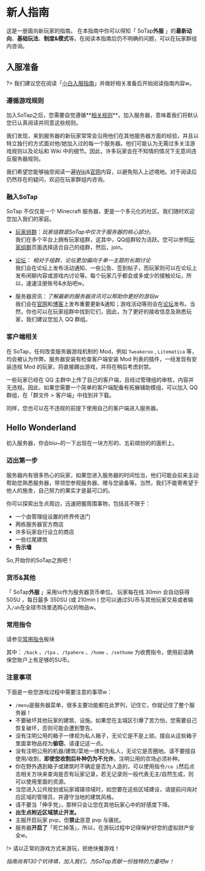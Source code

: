 # 新人指南

  这是一册面向新玩家的指南。
  在本指南中你可以得知「 SoTap**外服** 」的**最新动向**、**基础玩法**、**制度&模式**等。在阅读本指南后仍不明确的问题，可以在玩家群组内咨询。

## 入服准备

?> 我们建议您在阅读「[小白入服指南](https://wiki.sotap.org/#/getting-started/preparation)」并做好相关准备后开始阅读指南内容w。

### 遵循游戏规则

加入SoTap之后，您需要自觉遵循**[相关规则](http://www.sotap.org/rules)**。加入服务器，意味着我们将默认您已认真阅读并同意这些规则。

我们发现，来到服务器的新玩家常常会沿用他们在其他服务器方面的经验，并且以特立独行的方式面对他/她加入过的每一个服务器。他们可能认为无需过多关注游戏规则以及论坛和 Wiki 中的细节。因此，许多玩家会在不知情的情况下无意间违反服务器规则。

我们希望您能够抽空阅读一遍[Wiki](https://wiki.sotap.org/)&[官网](http://www.sotap.org)内容，以避免陷入上述境地。对于阅读后仍然存在的疑问，欢迎在玩家群组内咨询。

### 融入SoTap

SoTap 不仅仅是一个 Minecraft 服务器，更是一个多元化的社区。我们随时欢迎您加入我们的家庭。

+ [玩家组群](https://wiki.sotap.org/#/forum/groups)：*玩家组群是SoTap中仅次于服务器的核心部分。*   
 我们在多个平台上拥有玩家组群，这其中，QQ组群较为活跃。您可以参照[玩家组群](https://wiki.sotap.org/#/forum/groups)页面选择适合自己的组群，然后，join。

+ [论坛](https://wiki.sotap.org/#/forum/introduction)： *相对于组群，论坛更加偏向于单一主题的长期讨论*  
 我们会在论坛上发布活动通知、一些公告、签到帖子，而玩家则可以在论坛上发布闲聊内容或游戏内讨论等。每个玩家几乎都会或多或少的接触论坛，所以，速速注册账号&水贴吧w。

+ 服务器资讯：*了解最新的服务器资讯可以帮助你更好的游玩w*  
 我们会在[官网](http://www.sotap.org)和[博客](https://blog.sotap.org/)上发布重要更新&通知；游戏活动等则会在[论坛](https://wiki.sotap.org/#/forum/introduction)发布。当然，你也可以在玩家组群中找到它们，因此，为了更好的接收信息及熟悉玩家，我们建议您加入 QQ 群组。

### 客户端相关

在 SoTap，任何改变服务器游戏机制的 Mod，例如 `Tweakeroo` , `Litematica` 等，均会被认为作弊。服务器安装有检查客户端安装 Mod 列表的插件，一经发现有安装违规 Mod 的玩家，将直接踢出游戏，并将在稍后考虑封禁。

一些玩家已经在 QQ 主群中上传了自己的客户端，且经过管理组的审核，内容并无违规。因此，如果您需要一个简单的客户端配备有拓展辅助模组，可以加入 QQ 群组，在「群文件 > 客户端」中找到并下载。

同样，您也可以在不违规的前提下使用自己的客户端进入服务器。

## Hello Wonderland

初入服务器，你会biu~的一下出现在一块方形的、五彩缤纷的的面积上。

### 迈出第一步

服务器内有很多热心的玩家，如果您进入服务器的时间恰当，他们可能会前来主动帮助您熟悉服务器，带领您参观服务器、赠与您装备等。当然，我们不能寄希望于他人的施舍，自己努力的果实才是最可口的。

你可以探索出生点周边，迅速把握周围事物，包括且不限于：
+ 一个由管理组设置的终界传送门
+ 两栋服务器官方商店
+ 许多玩家自行设立的商店
+ 一些烂尾建筑
+ **告示墙**

So,开始你的SoTap之旅吧！

### 货币&其他

「 SoTap**外服** 」采用`SU`作为服务器货币单位。
玩家每在线 30min 会自动获得 50SU ，每日最多 350SU (或 210min )
您可以通过SU币与其他玩家交易或者输入`/ah`在全球市场里选购心仪的物品w。

### 常用指令

请参见[常用指令](https://wiki.sotap.org/#/getting-started/basic-commands)板块

其中：
`/back` 、`/tpa` 、`/tpahere` 、`/home` 、`/sethome` 为收费指令，使用前请确保您账户上有足够的SU币。

### 注意事项

下面是一些您游戏过程中需要注意的事项w：
+ `/menu`是服务器菜单，很多主要功能都在此罗列，记住它，你就记住了整个服务器！
+ 不要破坏其他玩家的建筑、设施。如果您在主城区引爆了苦力怕，您需要自己恢复破坏，否则可能会遭到警告。
+ 没有注明公用的箱子一律视为私人箱子，无论它是不是上锁。擅自从这些箱子里面拿物品视为**偷窃**，请谨记这一点。
+ 没有注明公用的机器/建筑/菜地一律视为私人，无论它是否圈地。请不要擅自使用/收割，**即使您收割后补种仍为不允许**。注明公用的农场必须补种。
+ 你在野外遇到箱子或建筑时不确定是否为人造的，可以使用指令`/co i`然后点击相关方块来查询是否有玩家记录，若无记录则一般代表无主/自然生成，则可以使用里面的资源。
+ 当您进入公共规划或玩家城镇领域时，如您要在这些区域建设，请提前问询对应区域的管理员，并遵守当地的建筑风格。
+ 请不要当「伸手党」，那样只会让您在其他玩家心中的好感度下降。
+ **出生点附近区域禁止开发。**
+ 主服开启玩家 pvp，但**禁止**恶意 pvp 与骚扰。
+ 服务器**开启了**「死亡掉落」，所以，在游玩过程中记得保护好您的虚拟财产安全w。

!> 请以正常的游戏方式来游玩，拒绝快餐游戏！

*指南尚有130个坑待填，加入我们，为SoTap贡献一份独特的力量吧w！*

